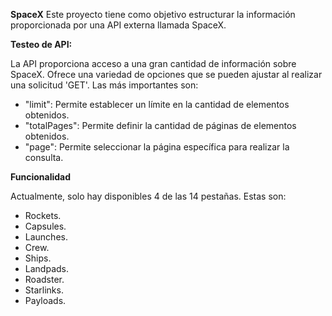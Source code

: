 **SpaceX**
Este proyecto tiene como objetivo estructurar la información proporcionada por una API externa llamada SpaceX.

**Testeo de API:**

La API proporciona acceso a una gran cantidad de información sobre SpaceX. Ofrece una variedad de opciones que se pueden ajustar al realizar una solicitud 'GET'. Las más importantes son:

- "limit": Permite establecer un límite en la cantidad de elementos obtenidos.
- "totalPages": Permite definir la cantidad de páginas de elementos obtenidos.
- "page": Permite seleccionar la página específica para realizar la consulta.

**Funcionalidad**

Actualmente, solo hay disponibles 4 de las 14 pestañas. Estas son:

- Rockets.
- Capsules.
- Launches.
- Crew.
- Ships.
- Landpads.
- Roadster.
- Starlinks.
- Payloads.